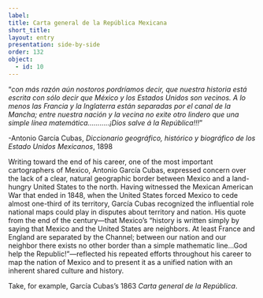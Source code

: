 ```yaml
---
label: 
title: Carta general de la República Mexicana 
short_title: 
layout: entry
presentation: side-by-side
order: 132
object:
  - id: 10
---
```

“*con más razón aún nostoros pordríamos decir, que nuestra historia está escrita con sólo decir que México y los Estados Unidos son vecinos. A lo menos las Francia y la Inglaterra están separadas por el canal de la Mancha; entre nuestra nación y la vecina no exite otro lindero que una simple línea matemática………..¡Dios salve á la República!!!*” 

-Antonio García Cubas, *Diccionario geográfico, histórico y biográfico de los Estado Unidos Mexicanos*, 1898

Writing toward the end of his career, one of the most important cartographers of Mexico, Antonio García Cubas, expressed concern over the lack of a clear, natural geographic border between Mexico and a land-hungry United States to the north. Having witnessed the Mexican American War that ended in 1848, when the United States forced Mexico to cede almost one-third of its territory, García Cubas recognized the influential role national maps could play in disputes about territory and nation. His quote from the end of the century—that Mexico’s “history is written simply by saying that Mexico and the United States are neighbors. At least France and England are separated by the Channel; between our nation and our neighbor there exists no other border than a simple mathematic line…God help the Republic!”—reflected his repeated efforts throughout his career to map the nation of Mexico and to present it as a unified nation with an inherent shared culture and history. 

Take, for example, García Cubas’s 1863 *Carta general de la República*. 
